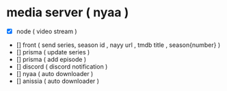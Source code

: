 # media server ( nyaa )

- [x] node ( video stream )
- [] front ( send series, season id , nayy url , tmdb title , season{number} )
- [] prisma ( update series )
- [] prisma ( add episode )
- [] discord ( discord notification )
- [] nyaa ( auto downloader )
- [] anissia ( auto downloader )
